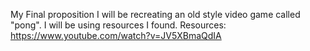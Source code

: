 My Final proposition
I will be recreating an old style video game called "pong".
I will be using resources I found.
Resources:
https://www.youtube.com/watch?v=JV5XBmaQdIA

